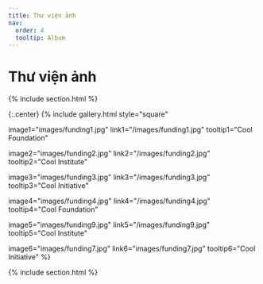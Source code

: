 ```yaml
---
title: Thư viện ảnh
nav:
  order: 4
  tooltip: Album
---
```


# <i class="fas fa-feather-alt"></i>Thư viện ảnh

{% include section.html %}

{:.center}
{% include gallery.html style="square"

image1="images/funding1.jpg" link1="/images/funding1.jpg" tooltip1="Cool Foundation"

image2="images/funding2.jpg" link2="/images/funding2.jpg" tooltip2="Cool Institute"

image3="images/funding3.jpg" link3="/images/funding3.jpg" tooltip3="Cool Initiative"

image4="images/funding4.jpg" link4="/images/funding4.jpg" tooltip4="Cool Foundation"

image5="images/funding9.jpg" link5="/images/funding9.jpg" tooltip5="Cool Institute"

image6="images/funding7.jpg" link6="images/funding7.jpg" tooltip6="Cool Initiative" %}

{% include section.html %}